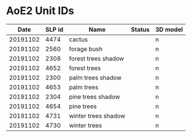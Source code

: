 # AoE2 Unit IDs


Date     | SLP id                  |   Name                 | Status | 3D model |
---------|-------------------------|------------------------|--------|----------|
20191102 | 4474                    | cactus                 |        | n        |
20191102 | 2560                    | forage bush            |        | n        |
20191102 | 2308                    | forest trees shadow    |        | n        |
20191102 | 4652                    | forest trees           |        | n        |
20191102 | 2300                    | palm trees shadow      |        | n        |
20191102 | 4653                    | palm trees             |        | n        |
20191102 | 2304                    | pine trees shadow      |        | n        |
20191102 | 4654                    | pine trees             |        | n        |
20191102 | 4731                    | winter trees shadow    |        | n        |
20191102 | 4730                    | winter trees           |        | n        |